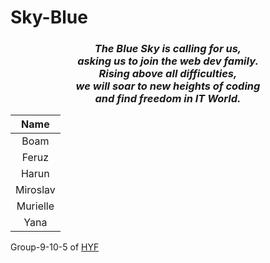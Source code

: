 # Sky-Blue
 ###  <center> ***The Blue Sky is calling for us,<br> asking us to join the web dev family.<br> Rising above all difficulties,<br> we will soar to new heights of coding<br>and find freedom in IT World.*** </center>

| Name     | 
|:-----:   |
| Boam     |
| Feruz    |
| Harun    |
| Miroslav |
| Murielle |
| Yana     |

Group-9-10-5 of [HYF](https://hackyourfuture.be/)